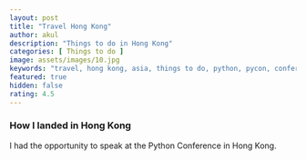```yaml
---
layout: post
title: "Travel Hong Kong"
author: akul
description: "Things to do in Hong Kong"
categories: [ Things to do ]
image: assets/images/10.jpg
keywords: "travel, hong kong, asia, things to do, python, pycon, conference"
featured: true
hidden: false
rating: 4.5
---
```


### How I landed in Hong Kong

I had the opportunity to speak at the Python Conference in Hong Kong.